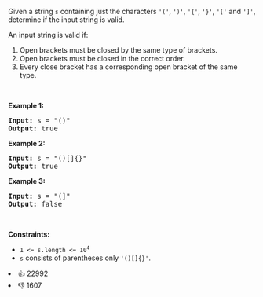<p>Given a string <code>s</code> containing just the characters <code>'('</code>, <code>')'</code>, <code>'{'</code>, <code>'}'</code>, <code>'['</code> and <code>']'</code>, determine if the input string is valid.</p>

<p>An input string is valid if:</p>

<ol> 
 <li>Open brackets must be closed by the same type of brackets.</li> 
 <li>Open brackets must be closed in the correct order.</li> 
 <li>Every close bracket has a corresponding open bracket of the same type.</li> 
</ol>

<p>&nbsp;</p> 
<p><strong class="example">Example 1:</strong></p>

<pre>
<strong>Input:</strong> s = "()"
<strong>Output:</strong> true
</pre>

<p><strong class="example">Example 2:</strong></p>

<pre>
<strong>Input:</strong> s = "()[]{}"
<strong>Output:</strong> true
</pre>

<p><strong class="example">Example 3:</strong></p>

<pre>
<strong>Input:</strong> s = "(]"
<strong>Output:</strong> false
</pre>

<p>&nbsp;</p> 
<p><strong>Constraints:</strong></p>

<ul> 
 <li><code>1 &lt;= s.length &lt;= 10<sup>4</sup></code></li> 
 <li><code>s</code> consists of parentheses only <code>'()[]{}'</code>.</li> 
</ul>

<div><li>👍 22992</li><li>👎 1607</li></div>